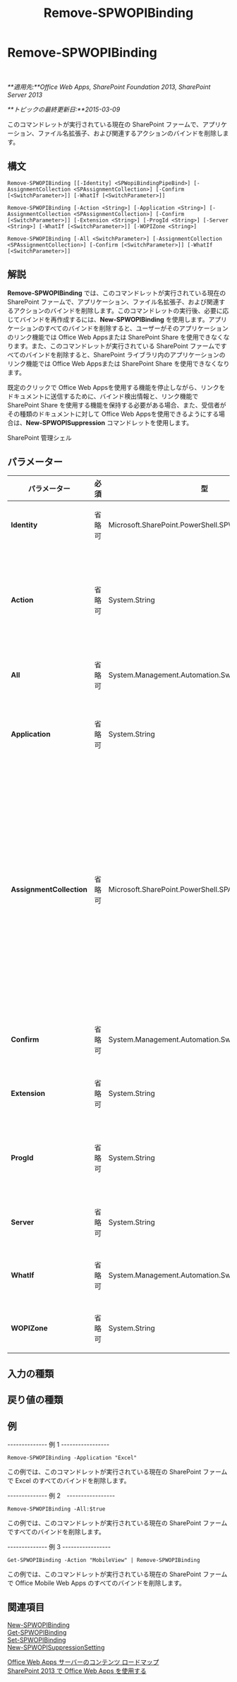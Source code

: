 ﻿---
title: Remove-SPWOPIBinding
TOCTitle: Remove-SPWOPIBinding
ms:assetid: 52855c21-ee2c-497a-b308-bf5eeabe4bbe
ms:mtpsurl: https://technet.microsoft.com/ja-jp/library/JJ219438(v=office.15)
ms:contentKeyID: 48796425
ms.date: 12/22/2017
mtps_version: v=office.15
ms.translationtype: HT
---

# Remove-SPWOPIBinding

 

_**適用先:**Office Web Apps, SharePoint Foundation 2013, SharePoint Server 2013_

_**トピックの最終更新日:**2015-03-09_

このコマンドレットが実行されている現在の SharePoint ファームで、アプリケーション、ファイル名拡張子、および関連するアクションのバインドを削除します。

## 構文

    Remove-SPWOPIBinding [[-Identity] <SPWopiBindingPipeBind>] [-AssignmentCollection <SPAssignmentCollection>] [-Confirm [<SwitchParameter>]] [-WhatIf [<SwitchParameter>]]

    Remove-SPWOPIBinding [-Action <String>] [-Application <String>] [-AssignmentCollection <SPAssignmentCollection>] [-Confirm [<SwitchParameter>]] [-Extension <String>] [-ProgId <String>] [-Server <String>] [-WhatIf [<SwitchParameter>]] [-WOPIZone <String>]

    Remove-SPWOPIBinding [-All <SwitchParameter>] [-AssignmentCollection <SPAssignmentCollection>] [-Confirm [<SwitchParameter>]] [-WhatIf [<SwitchParameter>]]

## 解説

**Remove-SPWOPIBinding** では、このコマンドレットが実行されている現在の SharePoint ファームで、アプリケーション、ファイル名拡張子、および関連するアクションのバインドを削除します。このコマンドレットの実行後、必要に応じてバインドを再作成するには、**New-SPWOPIBinding** を使用します。アプリケーションのすべてのバインドを削除すると、ユーザーがそのアプリケーションのリンク機能では Office Web Appsまたは SharePoint Share を使用できなくなります。また、このコマンドレットが実行されている SharePoint ファームですべてのバインドを削除すると、SharePoint ライブラリ内のアプリケーションのリンク機能では Office Web Appsまたは SharePoint Share を使用できなくなります。

既定のクリックで Office Web Appsを使用する機能を停止しながら、リンクをドキュメントに送信するために、バインド検出情報と、リンク機能で SharePoint Share を使用する機能を保持する必要がある場合、また、受信者がその種類のドキュメントに対して Office Web Appsを使用できるようにする場合は、**New-SPWOPISuppression** コマンドレットを使用します。

SharePoint 管理シェル

## パラメーター


<table>
<colgroup>
<col style="width: 25%" />
<col style="width: 25%" />
<col style="width: 25%" />
<col style="width: 25%" />
</colgroup>
<thead>
<tr class="header">
<th>パラメーター</th>
<th>必須</th>
<th>型</th>
<th>説明</th>
</tr>
</thead>
<tbody>
<tr class="odd">
<td><p><strong>Identity</strong></p></td>
<td><p>省略可</p></td>
<td><p>Microsoft.SharePoint.PowerShell.SPWopiBindingPipeBind</p></td>
<td><p>バインドを指定します。</p></td>
</tr>
<tr class="even">
<td><p><strong>Action</strong></p></td>
<td><p>省略可</p></td>
<td><p>System.String</p></td>
<td><p>削除するバインドのアクションを指定します (&quot;view&quot;、&quot;edit&quot;、&quot;embedview&quot; など)。アクションの一覧を取得するには、<strong>Get-SPWOPIBinding</strong> を実行します。通常、このパラメーターは使用しません。あるアクションを指定して、別のアクションを指定しないと、SharePoint の一部の機能が動作しなくなることがあります。</p></td>
</tr>
<tr class="odd">
<td><p><strong>All</strong></p></td>
<td><p>省略可</p></td>
<td><p>System.Management.Automation.SwitchParameter</p></td>
<td><p>すべてのバインドを削除します。</p></td>
</tr>
<tr class="even">
<td><p><strong>Application</strong></p></td>
<td><p>省略可</p></td>
<td><p>System.String</p></td>
<td><p>削除するバインドのアプリケーションを指定します (&quot;Word&quot;、&quot;Excel&quot;、&quot;PowerPoint&quot;、&quot;OneNote&quot; など)。アプリケーションの一覧を取得するには、<strong>Get-SPWOPIBinding</strong> を実行します。</p></td>
</tr>
<tr class="odd">
<td><p><strong>AssignmentCollection</strong></p></td>
<td><p>省略可</p></td>
<td><p>Microsoft.SharePoint.PowerShell.SPAssignmentCollection</p></td>
<td><p>適切な破棄を行うためにオブジェクトを管理します。<strong>SPWeb</strong> や <strong>SPSite</strong> などのオブジェクトの使用によって大量のメモリが使用される場合があるので、Windows PowerShell スクリプトでこれらのオブジェクトを使用するには適切なメモリ管理が必要です。メモリの解放が必要になった場合は、<strong>SPAssignment</strong> オブジェクトを使用して、変数へのオブジェクトの割り当てとオブジェクトの破棄を行うことができます。割り当てコレクションまたは <strong>Global</strong> パラメーターが使用されない場合、<strong>SPWeb</strong>、<strong>SPSite</strong>、または <strong>SPSiteAdministration</strong> オブジェクトが使用されると、オブジェクトは自動的に破棄されます。</p>
<div class="alert">

> [!NOTE]
> <STRONG>Global</STRONG> パラメーターが使用されている場合は、オブジェクトはすべてグローバル ストアに格納されます。<STRONG>Stop-SPAssignment</STRONG> コマンドを使用してオブジェクトの使用または破棄を直接行わないと、メモリ不足のシナリオになる場合があります。


</div></td>
</tr>
<tr class="even">
<td><p><strong>Confirm</strong></p></td>
<td><p>省略可</p></td>
<td><p>System.Management.Automation.SwitchParameter</p></td>
<td><p>コマンドを実行する前に確認メッセージを表示します。詳細については、次のコマンドを入力します。<strong>get-help about_commonparameters</strong>。</p></td>
</tr>
<tr class="odd">
<td><p><strong>Extension</strong></p></td>
<td><p>省略可</p></td>
<td><p>System.String</p></td>
<td><p>削除するバインドのファイル名拡張子を指定します。ファイル名拡張子の一覧を取得するには、<strong>Get-SPWOPIBinding</strong> を実行します。</p></td>
</tr>
<tr class="even">
<td><p><strong>ProgId</strong></p></td>
<td><p>省略可</p></td>
<td><p>System.String</p></td>
<td><p>削除するバインドのアプリケーションのプログラム識別子 (ProgID) を指定します。ProgID の一覧を取得するには、<strong>Get-SPWOPIBinding</strong> を実行します。このパラメーターを使用して、OneNote のバインドを削除するだけでもかまいません。</p></td>
</tr>
<tr class="odd">
<td><p><strong>Server</strong></p></td>
<td><p>省略可</p></td>
<td><p>System.String</p></td>
<td><p>削除するバインドの WOPI アプリケーション (Office Web Apps サーバーなど) の名前を指定します。</p></td>
</tr>
<tr class="even">
<td><p><strong>WhatIf</strong></p></td>
<td><p>省略可</p></td>
<td><p>System.Management.Automation.SwitchParameter</p></td>
<td><p>コマンドを実行する代わりに、コマンドの実行結果を説明するメッセージを表示します。詳細については、次のコマンドを入力します。<strong>get-help about_commonparameters</strong></p></td>
</tr>
<tr class="odd">
<td><p><strong>WOPIZone</strong></p></td>
<td><p>省略可</p></td>
<td><p>System.String</p></td>
<td><p>削除するバインドのゾーンを指定します。</p></td>
</tr>
</tbody>
</table>


## 入力の種類

## 戻り値の種類

## 例

\-------------- 例 1 -----------------

    Remove-SPWOPIBinding -Application "Excel"

この例では、このコマンドレットが実行されている現在の SharePoint ファームで Excel のすべてのバインドを削除します。

\-------------- 例 2　-----------------

    Remove-SPWOPIBinding -All:$true

この例では、このコマンドレットが実行されている現在の SharePoint ファームですべてのバインドを削除します。

\-------------- 例 3 -----------------

    Get-SPWOPIBinding -Action "MobileView" | Remove-SPWOPIBinding

この例では、このコマンドレットが実行されている現在の SharePoint ファームで Office Mobile Web Apps のすべてのバインドを削除します。

## 関連項目


[New-SPWOPIBinding](new-spwopibinding.md)  
[Get-SPWOPIBinding](get-spwopibinding.md)  
[Set-SPWOPIBinding](set-spwopibinding.md)  
[New-SPWOPISuppressionSetting](new-spwopisuppressionsetting.md)  


[Office Web Apps サーバーのコンテンツ ロードマップ](content-roadmap-for-office-web-apps-server.md)  
[SharePoint 2013 で Office Web Apps を使用する](use-office-web-apps-with-sharepoint-2013.md)

